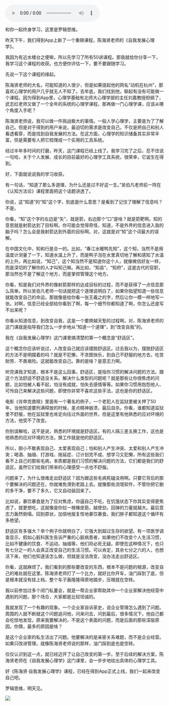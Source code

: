 <audio src="http://igetoss.cdn.igetget.com/mp3/201807/29/201807291956246856906727.mp3" controls="controls">您的浏览器不支持 audio 标签。</audio><p>和你一起终身学习，这里是罗辑思维。</p><p>昨天下午，我们得到App上新了一个重磅课程，陈海贤老师的《自我发展心理学》。</p><p>我因为有近水楼台之便嘛，所以先学习了所有50讲课程。那我就给你分享一下，我学习这个课程的收获。也方便你评估一下，要不要跟随学习。</p><p>先说一下这个课程的缘起。</p><p>陈海贤老师的大名，可能知道的人很少，但是如果提起他的网名“动机在杭州”，那喜欢心理学的用户几乎就无人不知了。去年底，我们找到他，聊起有没有可能做一个课程。因为得到App里，心理学基础有北师大心理学部的主任刘嘉教授担纲了，武志红老师又做了一个全年的系统的心理学课程，那再做一门心理学课，应该从哪个角度入手呢？</p><p>陈海贤老师说，我可以做一件挑战极大的事情。一般人学心理学，主要是为了了解自己。但是对于得到的用户来说，最迫切的需求是改变自己。不仅是把自己和别人看透看穿，而是找到自我发展的方法。在这方面，心理学的知识储备其实非常丰富，但是需要有人把它梳理成一个实用的工具系统。</p><p>经过半年多时间的打磨，昨天，这门课程已经上线了。我学习完了之后，忍不住说一句哈，关于个人发展、成长的目前最好的心理学工具系统，很荣幸，它诞生在得到。</p><p>好，下面就说说我的学习收获。</p><p>有一句话，“知道了那么多道理，为什么还是过不好这一生。”吴伯凡老师前一阵在《认知方法论》课程里面把这个话题讲透了。</p><p>你说，这“知道”的“知”这个字，到底是什么意思？是看到了记住了理解了信息吗？不是。</p><p>你看，“知”这个字的左边是“矢”，就是箭，右边那个“口”是啥？就是箭靶啊。知的意思就是射箭达到了目标啊。你可能会觉得奇怪，知道，不是外界的信息进入我的脑子吗？怎么会是我射箭达到外面的目标啊。对，这就是对“知”这个词最大的误解。</p><p>在中国文化中，知和行是合一的。比如，“春江水暖鸭先知”，这个知，当然不是用温度计测量了一下，知道水温上升了，而是鸭子泡在水里真切地了解和感知了水温的上升。再比如说，“知己”，这个知当然不是知道你这个人，就像微信好友一样，而是深切的了解你的人才叫知己嘛。再比如，“知县”、“知府”，这是古代的官职，那当然也不是了解这个地方，而是掌控管理这个地方。</p><p>你看，知是我们对外界的像射箭那样的达成目标的过程，而不是获得了一点信息那么简单。所以吴伯凡老师一句话就把这个道理说明白了，如果你指望知道一些信息就能改变自己的命运，那就像是给你看一张王羲之的字，然后让你一模一样地写一张。对啊，信息已经全部给你看到了啊，每一个细节你都知道了啊，你怎么还是写不出来呢？</p><p>你看从知道信息，到改变自我，这是一个要跨越天堑的过程啊。对，陈海贤老师的这门课就是指导我们怎么一步步地从“知道一个道理”，到“改变自我”的。</p><p>我在《自我发展心理学》这门课里搞清楚的第一个概念是“舒适区”。</p><p>这个概念你应该听说过，人改变自己就应该摆脱舒适区。过去我以为，摆脱舒适区的方法不是明摆着的吗？就是不犯懒，不贪图快乐，到自己不舒服的地方去，吃苦耐劳、不畏艰险。这就能改变自己。靠的是啥？是意志力啊。</p><p>听完课我才知道，根本不是这么回事。舒适区，是指你习惯的解决问题的方法。跟这个方法舒适不舒适没关系。解决什么类型的问题呢？就是那些让你很焦虑的问题，比如怕被人看不起，怕没有成就，怕失去感情等等。如果你习惯用抱怨他人、可怜自己来解决这些问题，即使你非常不喜欢这些手法，这也是你的舒适区。</p><p>电影《肖申克救赎》里面有一个著名的例子，一个老犯人在监狱里被关押了50年，当他知道要刑满释放的时候，差点精神崩溃，最后自杀。你看，谁都知道监狱里不舒服，他在监狱里也肯定向往过外面的世界，但是这里有他熟悉的应对环境的方法，他受不了改变。</p><p>你别误解哈，这不是说，熟悉的环境就是舒适区。有的人隔三差五换工作，这也是他熟悉的应对环境的方法，换工作就是他的舒适区。</p><p>所以，胆小不敢表现自己、太爱表现自己；怕和别人产生冲突、太爱和别人产生冲突；喝酒、抽烟、打游戏、拖延症、订计划完不成、想学习又犯懒，所有这些我们看不上自己的那些毛病，本质都是我们习惯的解决问题的方法，它们都是我们的舒适区。虽然它们给我们带来的心理感受一点也不舒服。</p><p>问题来了，为什么很难走出舒适区？因为跟这些毛病死磕没用啊。只要它背后的那个要解决的问题还在，你就难免滑到老路上去。就像那些流氓软件，不管你把它删的多干净，要不了多久，它又自动装回来了。</p><p>比如说，暴饮暴食是为了应对焦虑，你逼自己不吃，在饥饿状态下你其实变得更焦虑了，就更想吃，这就像是你拉一根橡皮筋，越使劲，回弹的力量就越大。最后意志力轰然倒塌，回到原状，加倍地报复性地暴饮暴食。我们胖子都知道这个循环有多绝望。</p><p>舒适区有多强大？举个例子你就明白了，它强大到超过生存的欲望。有一项医学调查显示，假如心脏科医生告诉严重的心脏病患者，如果他们不改变个人生活习惯，比如不健康的饮食、不运动、抽烟等，他们将必死无疑。即使在这种情况下，也只有七分之一的人会真正改变自己的生活习惯。可以肯定，其余七分之六的人，也想活下来，他们也知道该怎么做，但就是没法改变，没办法走出舒适区。</p><p>你看，这就麻烦了。我们看到的那些要改变的东西，根本不是问题的根源，改变自己的难处就在这里。陈海贤老师打了一个比方，就好比你开车，油门踩到了底，但是根本就没有挂上档，整个车子轰隆隆得原地踏步，压根就在空转。</p><p>我以前参加过多个闭门私董会，就是一帮企业家帮助其中一个企业家解决他经营中遇到的问题。那个场合，大家都是比较坦诚的。</p><p>我就发现了一个有趣的现象。一个企业家自诉家史，说企业管理怎么遇到了问题。周围的人就不断就这个问题追问他，问来问去，问到最后，很多情况下，他自己都会吃惊地发现，原来我要解决的，不是这个表面的问题，而是后面的那些深层原因。你猜，最多的原因是啥？</p><p>是这个企业家的私生活出了问题。他要解决的是亲密关系难题，而不是企业经营。如果只改进管理，就像陈海贤老师说的那样，油门踩到底也是空转。</p><p>仅仅认识到这一点，就已经迈开了让自己改变的第一步。至于后续的解决方案，陈海贤老师在《自我发展心理学》这门课里，会一步步地给出具体的心理学工具。</p><p>好《陈海贤·自我发展心理学》课程，已经在得到App正式上线，我们一起来改变自己吧。</p><p>罗辑思维，明天见。</p><img src="https://piccdn.igetget.com/img/201807/29/201807291956508194138135.jpg" />